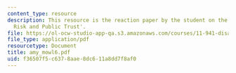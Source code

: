 ```yaml
---
content_type: resource
description: This resource is the reaction paper by the student on the topic 'Transboundary
  Risk and Public Trust'.
file: https://ol-ocw-studio-app-qa.s3.amazonaws.com/courses/11-941-disaster-vulnerability-and-resilience-spring-2005/f36507f5c6378aae8dc611a8dd7f8af0_amy_mowl6.pdf
file_type: application/pdf
resourcetype: Document
title: amy_mowl6.pdf
uid: f36507f5-c637-8aae-8dc6-11a8dd7f8af0
---
```

